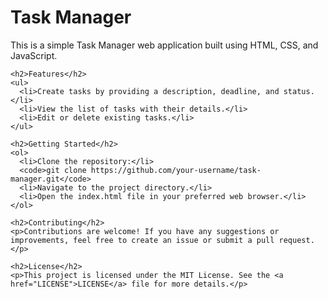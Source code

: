 <!DOCTYPE html>
<html>
<head>
  <meta charset="UTF-8">
  <title>Task Manager - README</title>
  <link rel="stylesheet" href="style.css">
</head>
<body>
  <div class="container">
    <h1>Task Manager</h1>
    <p>This is a simple Task Manager web application built using HTML, CSS, and JavaScript.</p>
    
    <h2>Features</h2>
    <ul>
      <li>Create tasks by providing a description, deadline, and status.</li>
      <li>View the list of tasks with their details.</li>
      <li>Edit or delete existing tasks.</li>
    </ul>
    
    <h2>Getting Started</h2>
    <ol>
      <li>Clone the repository:</li>
      <code>git clone https://github.com/your-username/task-manager.git</code>
      <li>Navigate to the project directory.</li>
      <li>Open the index.html file in your preferred web browser.</li>
    </ol>
    
    <h2>Contributing</h2>
    <p>Contributions are welcome! If you have any suggestions or improvements, feel free to create an issue or submit a pull request.</p>
    
    <h2>License</h2>
    <p>This project is licensed under the MIT License. See the <a href="LICENSE">LICENSE</a> file for more details.</p>
  </div>
</body>
</html>
